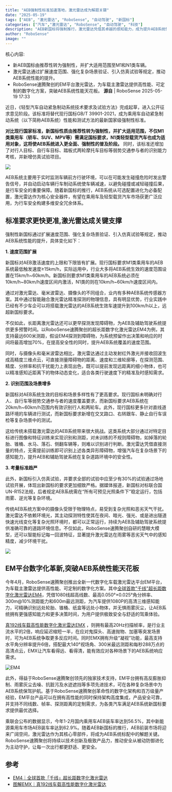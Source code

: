 ```yaml
---
title: "AEB强制性标准加速落地，激光雷达成为解题关键"
date: "2025-05-19"
tags: ["AEB", "激光雷达", "RoboSense", "自动驾驶", "新国标"]
categories: ["汽车","激光雷达", "RoboSense", "自动驾驶", "科技"]
description: "AEB新国标将强制推行，激光雷达凭借其卓越的感知能力，成为提升AEB系统性能的关键。"
author: "RoboSense"
image: ""
---
```


核心内容:
- 新AEB国标由推荐性转为强制性，并扩大适用范围至M1和N1类车辆。
- 激光雷达通过扩展速度范围、强化复杂场景验证、引入仿真试验等规定，推动AEB系统性能的提升。
- RoboSense速腾聚创的EM平台激光雷达，为车载主激雷达提供高性能、可定制的数字化方案，突破AEB系统性能天花板。
**源自** | RoboSense 2025-05-19 17:33

近日，《轻型汽车自动紧急制动系统技术要求及试验方法》完成起草，进入公开征求意见阶段。该标准将替代现行国标GB/T 39901-2021，成为乘用车自动紧急制动系统（以下简称AEB系统）性能和测试方法的最新国家级强制性标准。

**对比现行国家标准，新国标性质由推荐性转为强制性，并扩大适用范围，不仅M1类乘用车（轿车、SUV、MPV等）需满足国标要求，N1类轻型载货汽车也成为适用对象，这将使AEB系统进入更全面、强制性的普及阶段。**
同时，该标准还增加了对行人目标、自行车目标、踏板式两轮摩托车目标等弱势交通参与者的识别能力考核，并新增仿真试验项目。

![](https://ai.programnotes.cn/img/ai/99cf9502d8a7301c1564cab2a7825e4b.gif)


AEB系统主要用于实时监测车辆前方行驶环境，可以在可能发生碰撞危险时发出警告信号，并自动启动车辆行车制动系统使车辆减速，以避免碰撞或减轻碰撞后果，是行车安全的重要保障。随着新国标的推行，AEB系统从可选配置进化为必备配置，激光雷达作为核心安全器件，有望在乘用车及轻型载货汽车市场获更广泛应用，为行车安全构建多维安全冗余体系。

## **标准要求更快更准,激光雷达成关键支撑**


强制性新国标通过扩展速度范围、强化复杂场景验证、引入仿真试验等规定，推动AEB系统性能的提升，具体变化如下：

**1. 速度范围扩展**

新国标对AEB激活速度的上限和下限皆有扩展。现行国标要求M1类乘用车的AEB系统最低触发速度≥15km/h，实际运用中，行业大多将AEB系统生效的速度范围设置在15km/h~60km/h。新国标则要求M1类乘用车的AEB系统必须在10km/h~80km/h速度区间内激活，N1类的则在10km/h~60km/h速度区间内。


通过对激光雷达、毫米波雷达、摄像头的不同组合，业内有多种AEB系统传感器方案。其中通过智能融合激光雷达精准探测的物理信息，具有明显优势，行业实践中已经有不少车企可以将搭载激光雷达的AEB系统生效车速提升到100km/h以上，远超新国标要求。

不仅如此，长距离激光雷达还可以更早探测发现障碍物，为AEB及辅助驾驶系统提供更多预警时间。以RoboSense速腾聚创的超长距数字化激光雷达EM4为例，其支持最远600米测距，假设EM4探测到障碍物，为系统预留作出决策和响应的时间将最高增加70%，在提高安全性的同时，提升AEB系统覆盖的速度范围。

同时，与摄像头和毫米波雷达相比，激光雷达通过主动发射红外激光并接收回波生成高精度三维点云，可直接测量障碍物的距离、速度和三维轮廓等，在探测范围、精度、分辨率和抗干扰能力上表现出色，既可以提前发现远距离的细小物体，也可以精准感知近距离下的物体动态变化，适合各类行驶速度下的精准及时感知需求。


**2. 识别范围及场景增多**


新国标对AEB系统生效的目标和场景多样性有了更高要求。现行国标未明确对行人、自行车等弱势交通参与者的速度覆盖要求，而新国标要求AEB系统在20km/h~60km/h范围内有效识别行人和两轮车。此外，现行国标更多针对直线道路环境的车辆进行测试，而新国标要求新增在交叉路口、右转跟车、静止自行车误检等复杂场景中的测试。

这给传统未搭载激光雷达的AEB系统带来很大挑战。这类系统大部分通过对特定目标进行图像和特征训练来实现识别和测距，对未训练的不规则障碍物，如掉落的轮胎、锥桶、水马、落石、侧翻车辆等，则难以识别进行判断。激光雷达凭借直接测量的特点，无需提前训练即可识别上述各类异形障碍物，增强汽车在复杂场景下的感知能力，提升AEB和辅助驾驶系统在复杂道路环境中的安全性。

**3. 考量标准趋严**

此外，新国标引入仿真试验，并要求全部的试验中应至少有30%的试验通过场地试验开展，体现出新国标的要求更加细致严格。据媒体报道，新国标对标联合国UN-R152法规，后者规定AEB系统需在“所有可预见光照条件下”稳定运行，包括雨雾、逆光等复杂环境。

传统AEB系统方案中的摄像头受限于物理特点，易受到复杂光照和恶劣天气干扰。激光雷达不依赖环境光，其主动探测特性使其在夜间、暗光、强光、或是进出隧道快速光线变化等复杂光照环境时，都可以正常运行，持续为AEB及辅助驾驶系统提供准确可靠的道路环境信息。不仅如此，RoboSense速腾聚创自研的慧眼大模型，还可以智能标记每一回波特征，显著提升激光雷达在雨雾等恶劣天气中的感知精度，减少环境干扰。

![](https://ai.programnotes.cn/img/ai/aac8514c8914ea450d2d2f0bedec5869.gif)

## **EM平台数字化革新,突破AEB系统性能天花板**

今年4月，RoboSense速腾聚创推出全新一代数字化车载激光雷达平台EM平台，为车载主激雷达提供高性能、可定制的数字化方案。其中[全球首款"千线"超长距数字化激光雷达EM4](https://mp.weixin.qq.com/s?__biz=MzkzMTI5MzMzNw==&mid=2247507786&idx=1&sn=40d3c7a42abec0c235d036b5171ea87b&scene=21#wechat_redirect)，凭借1080线超高线数、最高0.050°×0.025°角分辨率、300m@10%测距能力和600m最远测距，为汽车提供1080P的高清三维感知能力，可精确识别远处轮胎、锥桶、纸盒等远处小物体，并无惧雨雾灰尘，让AEB系统拥有更强感知能力和更多决策时间，为用户提供极致安全与舒适的驾乘体验。

[真192线车载高性能数字化激光雷达EMX](https://mp.weixin.qq.com/s?__biz=MzkzMTI5MzMzNw==&mid=2247510102&idx=2&sn=0f66589e3de84db801599fe7c86662f8&scene=21#wechat_redirect)
，则拥有最高20Hz扫描帧率，是行业主流水平的2倍，响应延迟缩短一半，在应对鬼探头、高速抛物、加塞等突发场景时，可为AEB系统争取更多反应时间。同时EMX拥有升级“凝视”功能，最高支持水平角分辨率提升6倍，搭配最大140°视场角、300米最远测距和每秒288万点的高清点云，EMX让汽车看得远、看得清，能有效应对各种场景下的AEB系统响应需求。

![EM4](https://ai.programnotes.cn/img/lidar/640.webp)

此外，得益于RoboSense速腾聚创领先的独家技术支持，EM平台拥有高反膨胀抑制、雨雾灰尘去噪、抗脏污及水迹遮挡等多项先进技术，可在各种复杂场景中为AEB系统保驾护航。基于RoboSense速腾聚创革命性的数字化架构和百万级量产经验，EM平台产品可以在拥有高性能的同时保持架构高度集成，产品安全可靠，并支持不同线数、帧率、探测距离的定制需求，为各类汽车满足AEB系统新国标要求提供最优选择。

乘联会公布的数据显示，今年1-2月国内乘用车AEB装车率达到56.5%，其中新能源乘用车市场AEB装车率达到62.9%。随着AEB新国标的推行，AEB前装市场将迎来广阔空间，激光雷达作为其核心零部件，将成为AEB系统标配中的解题关键。RoboSense速腾聚创将持续以技术创新及极致产品力，推动安全从被动防御进化为主动守护，让每一次出行都更舒适、更安全。

## 参考

- [EM4｜全球首款「千线」超长距数字化激光雷达](https://mp.weixin.qq.com/s?__biz=MzkzMTI5MzMzNw==&mid=2247507786&idx=1&sn=40d3c7a42abec0c235d036b5171ea87b&scene=21#wechat_redirect)
- [图解EMX｜真192线车载高性能数字化激光雷达](https://mp.weixin.qq.com/s?__biz=MzkzMTI5MzMzNw==&mid=2247510102&idx=2&sn=0f66589e3de84db801599fe7c86662f8&scene=21#wechat_redirect)